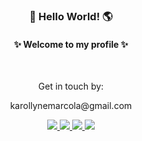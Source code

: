 <h3 align="center"> 👋 Hello World! 🌎 </h3>

<h4 align="center"> ✨ Welcome to my profile ✨ </h4>
</br>
<div align="center">
 <p> Get in touch by: </p>
 <p>karollynemarcola@gmail.com </p>
  <a href="https://www.linkedin.com/in/karollyne-marcola-a93472195/" alt="Linkedin" target="_blank">
  <img src="https://img.shields.io/badge/LinkedIn-0077B5?style=for-the-badge&logo=linkedin&logoColor=white">
</a>
 
  <a href="https://api.whatsapp.com/send?phone=5544991536881/" alt="Whatsapp" target="_blank">
  <img src="https://img.shields.io/badge/WhatsApp-25D366?style=for-the-badge&logo=whatsapp&logoColor=white">
</a>
 
 <a href="https://t.me/Karollyne_Marcola" alt="Telegram" target="_blank">
  <img src="https://img.shields.io/badge/Telegram-2CA5E0?style=for-the-badge&logo=telegram&logoColor=white">
</a>
 
 <a href="dribbble.com/karollyne_marcola" alt="Dribbble" target="_blank">
 <img src="https://img.shields.io/badge/Dribbble-EA4C89?style=for-the-badge&logo=dribbble&logoColor=white">
</a>
 
</div>

</br>
</div>

